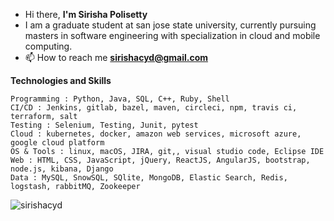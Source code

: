 - Hi there, **I'm Sirisha Polisetty**
- I am a graduate student at san jose state university, currently pursuing masters in software engineering with specialization in cloud and mobile computing.
- 📫 How to reach me **sirishacyd@gmail.com**

**Technologies and Skills**

```
Programming : Python, Java, SQL, C++, Ruby, Shell
CI/CD : Jenkins, gitlab, bazel, maven, circleci, npm, travis ci, terraform, salt
Testing : Selenium, Testing, Junit, pytest
Cloud : kubernetes, docker, amazon web services, microsoft azure, google cloud platform
OS & Tools : linux, macOS, JIRA, git,, visual studio code, Eclipse IDE
Web : HTML, CSS, JavaScript, jQuery, ReactJS, AngularJS, bootstrap, node.js, kibana, Django
Data : MySQL, SnowSQL, SQlite, MongoDB, Elastic Search, Redis, logstash, rabbitMQ, Zookeeper
```
<p><img align="center" src="https://github-readme-stats.vercel.app/api/top-langs?username=sirishacyd&show_icons=true&locale=en&layout=compact" alt="sirishacyd" </p>
